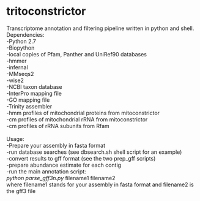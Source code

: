 # tritoconstrictor

Transcriptome annotation and filtering pipeline written in python and shell.</br>
Dependencies:<br>
-Python 2.7</br>
-Biopython</br>
-local copies of Pfam, Panther and UniRef90 databases</br>
-hmmer</br>
-infernal</br>
-MMseqs2</br>
-wise2</br>
-NCBI taxon database</br>
-InterPro mapping file</br>
-GO mapping file</br>
-Trinity assembler</br>
-hmm profiles of mitochondrial proteins from mitoconstrictor</br>
-cm profiles of mitochondrial rRNA from mitoconstrictor</br>
-cm profiles of rRNA subunits from Rfam</br>
</br>
Usage:</br>
-Prepare your assembly in fasta format </br>
-run database searches (see dbsearch.sh shell script for an example)</br>
-convert results to gff format (see the two prep_gff scripts)</br>
-prepare abundance estimate for each contig</br>
-run the main annotation script:</br>
  <i>python parse_gff3n.py </i> filename1 filename2</br>
  where filename1 stands for your assembly in fasta format and filename2 is the gff3 file</br>
  
